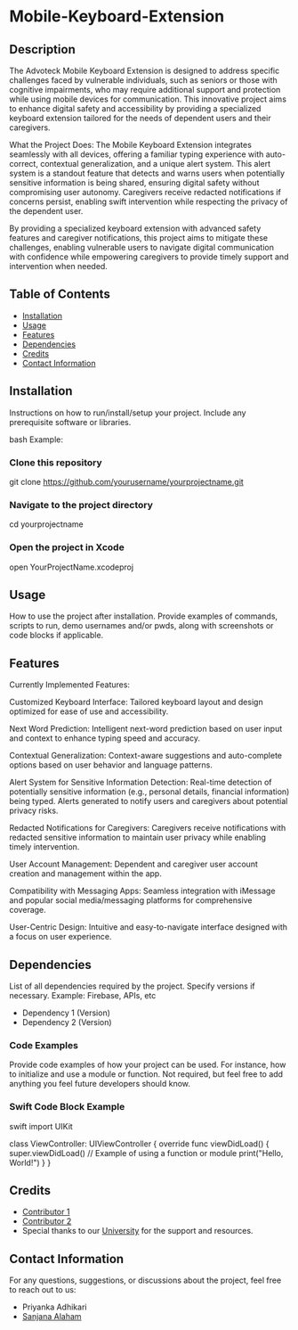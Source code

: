 # Mobile-Keyboard-Extension

## Description

The Advoteck Mobile Keyboard Extension is designed to address specific challenges faced by vulnerable individuals, such as seniors or those with cognitive impairments, who may require additional support and protection while using mobile devices for communication. This innovative project aims to enhance digital safety and accessibility by providing a specialized keyboard extension tailored for the needs of dependent users and their caregivers.

What the Project Does: The Mobile Keyboard Extension integrates seamlessly with all devices, offering a familiar typing experience with auto-correct, contextual generalization, and a unique alert system. This alert system is a standout feature that detects and warns users when potentially sensitive information is being shared, ensuring digital safety without compromising user autonomy. Caregivers receive redacted notifications if concerns persist, enabling swift intervention while respecting the privacy of the dependent user.

By providing a specialized keyboard extension with advanced safety features and caregiver notifications, this project aims to mitigate these challenges, enabling vulnerable users to navigate digital communication with confidence while empowering caregivers to provide timely support and intervention when needed.

## Table of Contents

- [Installation](#installation)
- [Usage](#usage)
- [Features](#features)
- [Dependencies](#dependencies)
- [Credits](#credits)
- [Contact Information](#contact-information)

## Installation

Instructions on how to run/install/setup your project. Include any prerequisite software or libraries.

bash
Example:
### Clone this repository
git clone https://github.com/yourusername/yourprojectname.git
### Navigate to the project directory
cd yourprojectname
### Open the project in Xcode
open YourProjectName.xcodeproj


## Usage
How to use the project after installation. Provide examples of commands, scripts to run, demo usernames and/or pwds, along with screenshots or code blocks if applicable.

## Features

Currently Implemented Features: 

Customized Keyboard Interface: Tailored keyboard layout and design optimized for ease of use and accessibility. 

Next Word Prediction: Intelligent next-word prediction based on user input and context to enhance typing speed and accuracy. 

Contextual Generalization: Context-aware suggestions and auto-complete options based on user behavior and language patterns.

Alert System for Sensitive Information Detection: Real-time detection of potentially sensitive information (e.g., personal details, financial information) being typed. Alerts generated to notify users and caregivers about potential privacy risks. 

Redacted Notifications for Caregivers: Caregivers receive notifications with redacted sensitive information to maintain user privacy while enabling timely intervention. 

User Account Management: Dependent and caregiver user account creation and management within the app. 

Compatibility with Messaging Apps: Seamless integration with iMessage and popular social media/messaging platforms for comprehensive coverage. 

User-Centric Design: Intuitive and easy-to-navigate interface designed with a focus on user experience.

## Dependencies

List of all dependencies required by the project. Specify versions if necessary.
Example: Firebase, APIs, etc

- Dependency 1 (Version)
- Dependency 2 (Version)

### Code Examples

Provide code examples of how your project can be used. For instance, how to initialize and use a module or function. Not required, but feel free to add anything you feel future developers should know.

### Swift Code Block Example

swift
import UIKit

class ViewController: UIViewController {
    override func viewDidLoad() {
        super.viewDidLoad()
        // Example of using a function or module
        print("Hello, World!")
    }
}


## Credits

- [Contributor 1](https://github.com/sanjana-iyengar)
- [Contributor 2](https://github.com/priyanka-adhikari30)
- Special thanks to our [University](https://www.umkc.edu) for the support and resources.

## Contact Information

For any questions, suggestions, or discussions about the project, feel free to reach out to us:

- Priyanka Adhikari
- [Sanjana Alaham](sazh9@umkc.edu)
